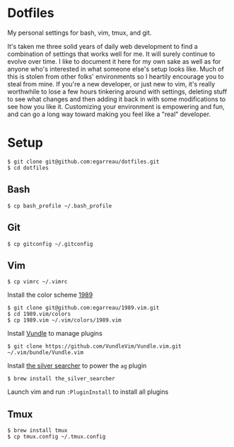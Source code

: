 # Dotfiles

My personal settings for bash, vim, tmux, and git.

It's taken me three solid years of daily web development to find a combination of settings that works well for me. It will surely continue to evolve over time. I like to document it here for my own sake as well as for anyone who's interested in what someone else's setup looks like. Much of this is stolen from other folks' environments so I heartily encourage you to steal from mine. If you're a new developer, or just new to vim, it's really worthwhile to lose a few hours tinkering around with settings, deleting stuff to see what changes and then adding it back in with some modifications to see how you like it. Customizing your environment is empowering and fun, and can go a long way toward making you feel like a "real" developer.

# Setup

```
$ git clone git@github.com:egarreau/dotfiles.git
$ cd dotfiles
```

## Bash

`$ cp bash_profile ~/.bash_profile`

## Git

`$ cp gitconfig ~/.gitconfig`

## Vim

`$ cp vimrc ~/.vimrc`

Install the color scheme [1989](http://www.github.com/egarreau/1989.vim)
```
$ git clone git@github.com:egarreau/1989.vim.git
$ cd 1989.vim/colors
$ cp 1989.vim ~/.vim/colors/1989.vim
```

Install [Vundle](https://github.com/VundleVim/Vundle.Vim) to manage plugins
```
$ git clone https://github.com/VundleVim/Vundle.vim.git ~/.vim/bundle/Vundle.vim
```

Install [the silver searcher](https://github.com/ggreer/the_silver_searcher) to power the `ag` plugin
```
$ brew install the_silver_searcher
```

Launch vim and run `:PluginInstall` to install all plugins

## Tmux

```
$ brew install tmux
$ cp tmux.config ~/.tmux.config
```
